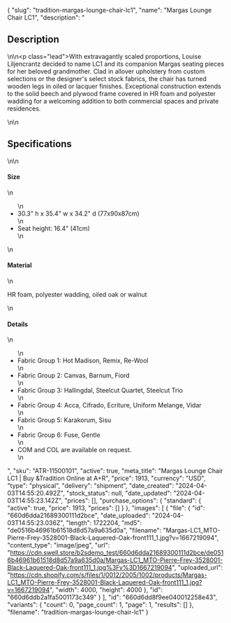 {
  "slug": "tradition-margas-lounge-chair-lc1",
  "name": "Margas Lounge Chair LC1",
  "description": "<h2>Description</h2>\n<!-- split -->\n<p class=\"lead\">With extravagantly scaled proportions, Louise Liljencrantz decided to name LC1 and its companion Margas seating pieces for her beloved grandmother. Clad in allover upholstery from custom selections or the designer's select stock fabrics, the chair has turned wooden legs in oiled or lacquer finishes. Exceptional construction extends to the solid beech and plywood frame covered in HR foam and polyester wadding for a welcoming addition to both commercial spaces and private residences. </p>\n<!-- split -->\n<h2>Specifications</h2>\n<!-- split -->\n<h4>Size</h4>\n<ul>\n<li>30.3\" h x 35.4\" w x 34.2\" d (77x90x87cm)</li>\n<li>Seat height: 16.4\" (41cm)</li>\n</ul>\n<h4>Material</h4>\n<p>HR foam, polyester wadding, oiled oak or walnut</p>\n<h4>Details</h4>\n<ul>\n<li>Fabric Group 1: Hot Madison, Remix, Re-Wool</li>\n<li>Fabric Group 2: Canvas, Barnum, Fiord</li>\n<li>Fabric Group 3: Hallingdal, Steelcut Quartet, Steelcut Trio</li>\n<li>Fabric Group 4: Acca, Cifrado, Ecriture, Uniform Melange, Vidar</li>\n<li>Fabric Group 5: Karakorum, Sisu</li>\n<li>Fabric Group 6: Fuse, Gentle</li>\n<li>COM and COL are available on request.</li>\n</ul>",
  "sku": "ATR-11500101",
  "active": true,
  "meta_title": "Margas Lounge Chair LC1 | Buy &Tradition Online at A+R",
  "price": 1913,
  "currency": "USD",
  "type": "physical",
  "delivery": "shipment",
  "date_created": "2024-04-03T14:55:20.492Z",
  "stock_status": null,
  "date_updated": "2024-04-03T14:55:23.142Z",
  "prices": [],
  "purchase_options": {
    "standard": {
      "active": true,
      "price": 1913,
      "prices": []
    }
  },
  "images": [
    {
      "file": {
        "id": "660d6dda21689300111d2bce",
        "date_uploaded": "2024-04-03T14:55:23.036Z",
        "length": 1722204,
        "md5": "de0516b46961b61518d8d57a9a635d0a",
        "filename": "Margas-LC1_MTO-Pierre-Frey-3528001-Black-Laquered-Oak-front111_1.jpg?v=1667219094",
        "content_type": "image/jpeg",
        "url": "https://cdn.swell.store/b2sdemo_test/660d6dda21689300111d2bce/de0516b46961b61518d8d57a9a635d0a/Margas-LC1_MTO-Pierre-Frey-3528001-Black-Laquered-Oak-front111_1.jpg%3Fv%3D1667219094",
        "uploaded_url": "https://cdn.shopify.com/s/files/1/0012/2005/1002/products/Margas-LC1_MTO-Pierre-Frey-3528001-Black-Laquered-Oak-front111_1.jpg?v=1667219094",
        "width": 4000,
        "height": 4000
      },
      "id": "660d6ddb2a1fa5001173c349"
    }
  ],
  "id": "660d6dd8f9ee040012258e43",
  "variants": {
    "count": 0,
    "page_count": 1,
    "page": 1,
    "results": []
  },
  "filename": "tradition-margas-lounge-chair-lc1"
}